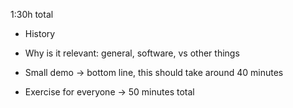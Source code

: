 1:30h total

- History
- Why is it relevant: general, software, vs other things
- Small demo
-> bottom line, this should take around 40 minutes


- Exercise for everyone
-> 50 minutes total 